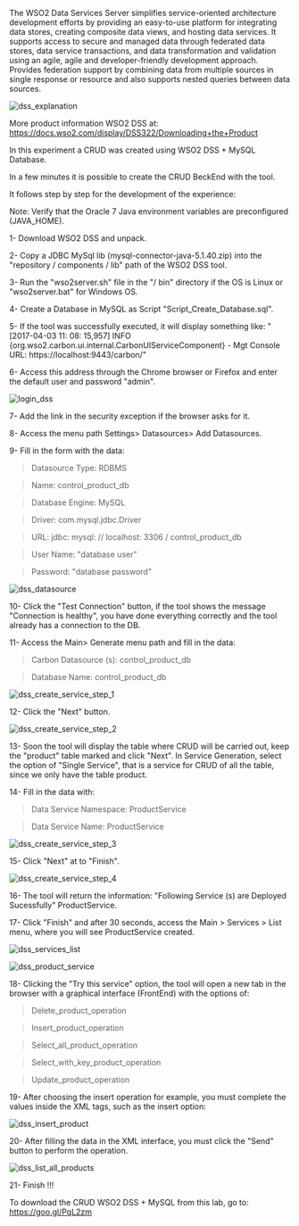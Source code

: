 The WSO2 Data Services Server simplifies service-oriented architecture development efforts by providing an easy-to-use platform for integrating data stores, creating composite data views, and hosting data services. It supports access to secure and managed data through federated data stores, data service transactions, and data transformation and validation using an agile, agile and developer-friendly development approach. Provides federation support by combining data from multiple sources in single response or resource and also supports nested queries between data sources.

![dss_explanation](https://cloud.githubusercontent.com/assets/7613528/25725607/23f763a2-30f7-11e7-966c-c4c97c46864f.jpg)


More product information WSO2 DSS at: https://docs.wso2.com/display/DSS322/Downloading+the+Product

In this experiment a CRUD was created using WSO2 DSS + MySQL Database.

In a few minutes it is possible to create the CRUD BeckEnd with the tool.

It follows step by step for the development of the experience:

Note: Verify that the Oracle 7 Java environment variables are preconfigured (JAVA_HOME).

1- Download WSO2 DSS and unpack.

2- Copy a JDBC MySql lib (mysql-connector-java-5.1.40.zip) into the "repository / components / lib" path of the WSO2 DSS tool.

3- Run the "wso2server.sh" file in the "/ bin" directory if the OS is Linux or "wso2server.bat" for Windows OS.

4- Create a Database in MySQL as Script "Script_Create_Database.sql".

5- If the tool was successfully executed, it will display something like:
"[2017-04-03 11: 08: 15,957] INFO {org.wso2.carbon.ui.internal.CarbonUIServiceComponent} - Mgt Console URL: https://localhost:9443/carbon/"

6- Access this address through the Chrome browser or Firefox and enter the default user and password "admin".

![login_dss](https://cloud.githubusercontent.com/assets/7613528/25725637/50a17014-30f7-11e7-95bc-c8cafc2041fd.png)


7- Add the link in the security exception if the browser asks for it.

8- Access the menu path Settings> Datasources> Add Datasources.

9- Fill in the form with the data:

> Datasource Type: RDBMS

> Name: control_product_db

> Database Engine: MySQL

> Driver: com.mysql.jdbc.Driver

> URL: jdbc: mysql: // localhost: 3306 / control_product_db

> User Name: "database user"

> Password: "database password"

![dss_datasource](https://cloud.githubusercontent.com/assets/7613528/25725690/8b54d214-30f7-11e7-84dc-63fd8f14d7c2.png)


10- Click the "Test Connection" button, if the tool shows the message "Connection is healthy", you have done everything correctly and the tool already has a connection to the DB.

11- Access the Main> Generate menu path and fill in the data:

> Carbon Datasource (s): control_product_db

> Database Name: control_product_db

![dss_create_service_step_1](https://cloud.githubusercontent.com/assets/7613528/25725734/af09b9e0-30f7-11e7-995f-74652d518f76.png)


12- Click the "Next" button.

![dss_create_service_step_2](https://cloud.githubusercontent.com/assets/7613528/25725799/e3eefef4-30f7-11e7-876d-40875d016c67.png)


13- Soon the tool will display the table where CRUD will be carried out, keep the "product" table marked and click "Next".
In Service Generation, select the option of "Single Service", that is a service for CRUD of all the table, since we only have the table product.

14- Fill in the data with:

> Data Service Namespace: ProductService

> Data Service Name: ProductService

![dss_create_service_step_3](https://cloud.githubusercontent.com/assets/7613528/25725841/0a89904c-30f8-11e7-8caf-1c4ade66b9d0.png)

15- Click "Next" at to "Finish".

![dss_create_service_step_4](https://cloud.githubusercontent.com/assets/7613528/25725890/3cdc81e4-30f8-11e7-978b-13378d23f96a.png)


16- The tool will return the information: "Following Service (s) are Deployed Sucessfully" ProductService.

17- Click "Finish" and after 30 seconds, access the Main > Services > List menu, where you will see ProductService created.

![dss_services_list](https://cloud.githubusercontent.com/assets/7613528/25726004/87855806-30f8-11e7-9063-90474faa3535.png)

![dss_product_service](https://cloud.githubusercontent.com/assets/7613528/25726041/ab6afeec-30f8-11e7-893c-255e92426ba6.png)


18- Clicking the "Try this service" option, the tool will open a new tab in the browser with a graphical interface (FrontEnd) with the options of:

> Delete_product_operation

> Insert_product_operation

> Select_all_product_operation

> Select_with_key_product_operation

> Update_product_operation

19- After choosing the insert operation for example, you must complete the values ​​inside the XML tags, such as the insert option:

![dss_insert_product](https://cloud.githubusercontent.com/assets/7613528/25726069/ce7ae816-30f8-11e7-9002-759fe62aefb9.png)

20- After filling the data in the XML interface, you must click the "Send" button to perform the operation.

![dss_list_all_products](https://cloud.githubusercontent.com/assets/7613528/25726136/145eba74-30f9-11e7-9dce-8c05bb67a2e3.png)

21- Finish !!!

To download the CRUD WSO2 DSS + MySQL from this lab, go to: https://goo.gl/PqL2zm
